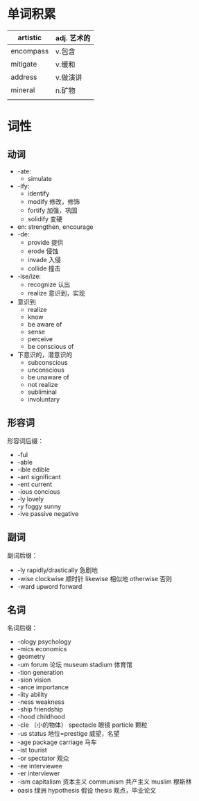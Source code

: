 # 单词积累

| artistic  | adj. 艺术的 |
| --------- | -------- |
| encompass | v.包含     |
| mitigate  | v.缓和     |
| address   | v.做演讲    |
| mineral   | n.矿物     |
|           |          |

# 词性

## 动词

- -ate: 
	- simulate
- -ify: 
	- identify
	- modify 修改，修饰
	- fortify 加强，巩固
	- solidify 变硬
- en: strengthen, encourage
- -de: 
	- provide 提供
	- erode 侵蚀
	- invade 入侵
	- collide 撞击
- -ise/ize:
	- recognize 认出
	- realize 意识到，实现
- 意识到
	- realize
	- know
	- be aware of
	- sense
	- perceive
	- be conscious of
- 下意识的，潜意识的
	- subconscious
	- unconscious
	- be unaware of 
	- not realize
	- subliminal
	- involuntary

## 形容词

形容词后缀：
- -ful
- -able 
- -ible edible
- -ant significant
- -ent current
- -ious concious
- -ly lovely
- -y foggy sunny
- -ive passive negative 

## 副词

副词后缀：
- -ly rapidly/drastically 急剧地
- -wise clockwise 顺时针 likewise 相似地 otherwise 否则
- -ward upword forward

## 名词

名词后缀：
- -ology psychology
- -mics economics
- geometry
- -um forum 论坛 museum stadium 体育馆 
- -tion generation 
- -sion vision 
- -ance importance
- -lity ability
- -ness weakness
- -ship friendship
- -hood childhood
- -cle （小的物体） spectacle 眼镜 particle 颗粒
- -us status 地位=prestige 威望，名望
- -age package carriage 马车
- -ist tourist
- -or spectator 观众
- -ee interviewee
- -er interviewer
- -ism capitalism 资本主义 communism 共产主义 muslim 穆斯林
- oasis 绿洲 hypothesis 假设 thesis 观点，毕业论文